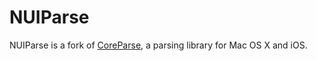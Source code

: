 NUIParse
=========

NUIParse is a fork of [CoreParse](https://github.com/beelsebob/CoreParse), a parsing library for Mac OS X and iOS.
